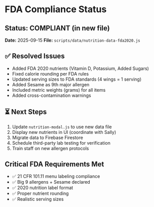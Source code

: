 # FDA Compliance Status

## Status: COMPLIANT (in new file)
**Date:** 2025-09-15
**File:** `scripts/data/nutrition-data-fda2020.js`

## ✅ Resolved Issues
- Added FDA 2020 nutrients (Vitamin D, Potassium, Added Sugars)
- Fixed calorie rounding per FDA rules
- Updated serving sizes to FDA standards (4 wings = 1 serving)
- Added Sesame as 9th major allergen
- Included metric weights (grams) for all items
- Added cross-contamination warnings

## ⏳ Next Steps
1. Update `nutrition-modal.js` to use new data file
2. Display new nutrients in UI (coordinate with Sally)
3. Migrate data to Firebase Firestore
4. Schedule third-party lab testing for verification
5. Train staff on new allergen protocols

## Critical FDA Requirements Met
- ✅ 21 CFR 101.11 menu labeling compliance
- ✅ Big 9 allergens + Sesame declared
- ✅ 2020 nutrition label format
- ✅ Proper nutrient rounding
- ✅ Realistic serving sizes
